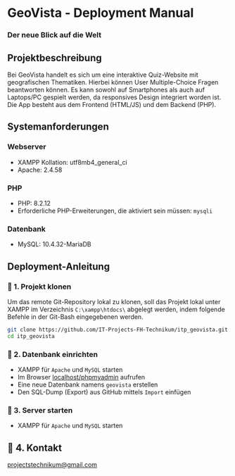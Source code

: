 # GeoVista - Deployment Manual
### Der neue Blick auf die Welt


## Projektbeschreibung
Bei GeoVista handelt es sich um eine interaktive Quiz-Website mit geografischen Thematiken. Hierbei können User Multiple-Choice Fragen beantworten können. Es kann sowohl auf Smartphones als auch auf Laptops/PC gespielt werden, da responsives Design integriert worden ist.
Die App besteht aus dem Frontend (HTML/JS) und dem Backend (PHP).

## Systemanforderungen
### Webserver
- XAMPP Kollation: utf8mb4_general_ci
- Apache: 2.4.58
### PHP
- PHP: 8.2.12
- Erforderliche PHP-Erweiterungen, die aktiviert sein müssen: `mysqli`
### Datenbank
- MySQL: 10.4.32-MariaDB



## Deployment-Anleitung

### 🧬 1. Projekt klonen
Um das remote Git-Repository lokal zu klonen, soll das Projekt lokal unter XAMPP im Verzeichnis `C:\xampp\htdocs\` abgelegt werden, indem folgende Befehle in der Git-Bash eingegebenen werden.

```bash
git clone https://github.com/IT-Projects-FH-Technikum/itp_geovista.git
cd itp_geovista
```

### 📐 2. Datenbank einrichten
- XAMPP für `Apache` und `MySQL` starten
- Im Browser [localhost/phpmyadmin](localhost/phpmyadmin) aufrufen 
- Eine neue Datenbank namens `geovista` erstellen
- Den SQL-Dump (Export) aus GitHub mittels `Import` einfügen


### 🏁 3. Server starten
- XAMPP für `Apache` und `MySQL` starten

## 📨 4. Kontakt
projectstechnikum@gmail.com
